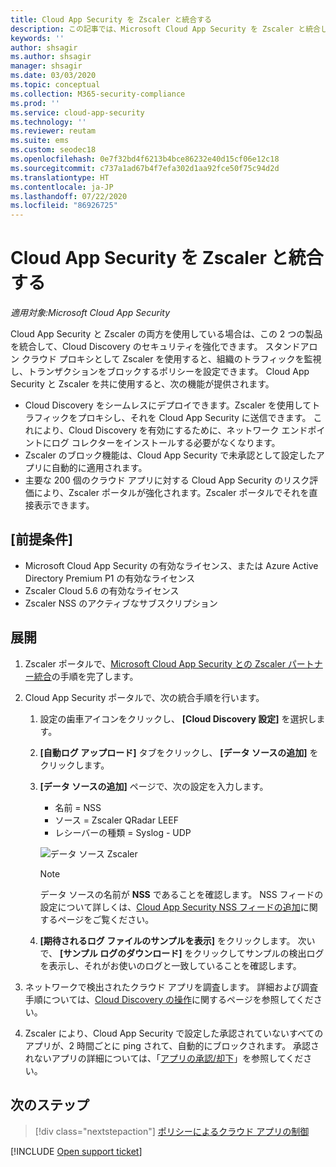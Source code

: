 ```yaml
---
title: Cloud App Security を Zscaler と統合する
description: この記事では、Microsoft Cloud App Security を Zscaler と統合し、シームレスな Cloud Discovery と、承認されていないアプリの自動ブロックを実現する方法について説明します。
keywords: ''
author: shsagir
ms.author: shsagir
manager: shsagir
ms.date: 03/03/2020
ms.topic: conceptual
ms.collection: M365-security-compliance
ms.prod: ''
ms.service: cloud-app-security
ms.technology: ''
ms.reviewer: reutam
ms.suite: ems
ms.custom: seodec18
ms.openlocfilehash: 0e7f32bd4f6213b4bce86232e40d15cf06e12c18
ms.sourcegitcommit: c737a1ad67b4f7efa302d1aa92fce50f75c94d2d
ms.translationtype: HT
ms.contentlocale: ja-JP
ms.lasthandoff: 07/22/2020
ms.locfileid: "86926725"
---
```

# <a name="integrate-cloud-app-security-with-zscaler"></a>Cloud App Security を Zscaler と統合する

*適用対象:Microsoft Cloud App Security*

Cloud App Security と Zscaler の両方を使用している場合は、この 2 つの製品を統合して、Cloud Discovery のセキュリティを強化できます。 スタンドアロン クラウド プロキシとして Zscaler を使用すると、組織のトラフィックを監視し、トランザクションをブロックするポリシーを設定できます。 Cloud App Security と Zscaler を共に使用すると、次の機能が提供されます。

- Cloud Discovery をシームレスにデプロイできます。Zscaler を使用してトラフィックをプロキシし、それを Cloud App Security に送信できます。 これにより、Cloud Discovery を有効にするために、ネットワーク エンドポイントにログ コレクターをインストールする必要がなくなります。
- Zscaler のブロック機能は、Cloud App Security で未承認として設定したアプリに自動的に適用されます。
- 主要な 200 個のクラウド アプリに対する Cloud App Security のリスク評価により、Zscaler ポータルが強化されます。Zscaler ポータルでそれを直接表示できます。

## <a name="prerequisites"></a>[前提条件]

- Microsoft Cloud App Security の有効なライセンス、または Azure Active Directory Premium P1 の有効なライセンス
- Zscaler Cloud 5.6 の有効なライセンス
- Zscaler NSS のアクティブなサブスクリプション

## <a name="deployment"></a>展開

1. Zscaler ポータルで、[Microsoft Cloud App Security との Zscaler パートナー統合](https://help.zscaler.com/zia/configuring-mcas-integration)の手順を完了します。
2. Cloud App Security ポータルで、次の統合手順を行います。
    1. 設定の歯車アイコンをクリックし、 **[Cloud Discovery 設定]** を選択します。
    2. **[自動ログ アップロード]** タブをクリックし、 **[データ ソースの追加]** をクリックします。
    3. **[データ ソースの追加]** ページで、次の設定を入力します。

        - 名前 = NSS
        - ソース = Zscaler QRadar LEEF
        - レシーバーの種類 = Syslog - UDP

        ![データ ソース Zscaler](media/data-source-zscaler.png)

        > [!NOTE]
        > データ ソースの名前が **NSS** であることを確認します。 NSS フィードの設定について詳しくは、[Cloud App Security NSS フィードの追加](https://help.zscaler.com/zia/adding-mcas-nss-feeds)に関するページをご覧ください。

    4. **[期待されるログ ファイルのサンプルを表示]** をクリックします。 次いで、 **[サンプル ログのダウンロード]** をクリックしてサンプルの検出ログを表示し、それがお使いのログと一致していることを確認します。<br />

3. ネットワークで検出されたクラウド アプリを調査します。 詳細および調査手順については、[Cloud Discovery の操作](working-with-cloud-discovery-data.md)に関するページを参照してください。

4. Zscaler により、Cloud App Security で設定した承認されていないすべてのアプリが、2 時間ごとに ping されて、自動的にブロックされます。 承認されないアプリの詳細については、「[アプリの承認/却下](governance-discovery.md#BKMK_SanctionApp)」を参照してください。

## <a name="next-steps"></a>次のステップ

> [!div class="nextstepaction"]
> [ポリシーによるクラウド アプリの制御](control-cloud-apps-with-policies.md)

[!INCLUDE [Open support ticket](includes/support.md)]
